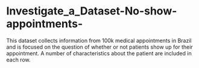 # Investigate_a_Dataset-No-show-appointments-
This dataset collects information from 100k medical appointments in Brazil and is focused on the question of whether or not patients show up for their appointment. A number of characteristics about the patient are included in each row. 
